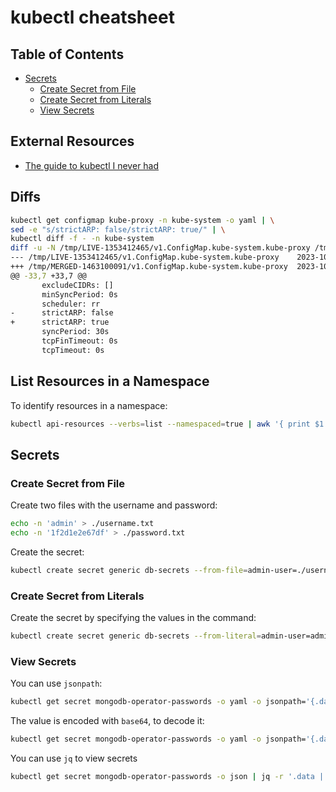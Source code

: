 # kubectl cheatsheet

## Table of Contents

- [Secrets](#secrets)
  - [Create Secret from File](#create-secret-from-file)
  - [Create Secret from Literals](#create-secret-from-literals)
  - [View Secrets](#view-secrets)
 
## External Resources

- [The guide to kubectl I never had](https://medium.com/@jake.page91/the-guide-to-kubectl-i-never-had-3874cc6074ff)

## Diffs

```bash
kubectl get configmap kube-proxy -n kube-system -o yaml | \
sed -e "s/strictARP: false/strictARP: true/" | \
kubectl diff -f - -n kube-system
diff -u -N /tmp/LIVE-1353412465/v1.ConfigMap.kube-system.kube-proxy /tmp/MERGED-1463100091/v1.ConfigMap.kube-system.kube-proxy
--- /tmp/LIVE-1353412465/v1.ConfigMap.kube-system.kube-proxy    2023-10-03 23:00:21.016935582 +0000
+++ /tmp/MERGED-1463100091/v1.ConfigMap.kube-system.kube-proxy  2023-10-03 23:00:21.016935582 +0000
@@ -33,7 +33,7 @@
       excludeCIDRs: []
       minSyncPeriod: 0s
       scheduler: rr
-      strictARP: false
+      strictARP: true
       syncPeriod: 30s
       tcpFinTimeout: 0s
       tcpTimeout: 0s
```

## List Resources in a Namespace

To identify resources in a namespace:

```bash
kubectl api-resources --verbs=list --namespaced=true | awk '{ print $1 }' | xargs -n 1 kubectl get -n default
```

## Secrets

### Create Secret from File

Create two files with the username and password:

```bash
echo -n 'admin' > ./username.txt
echo -n '1f2d1e2e67df' > ./password.txt
```

Create the secret:

```bash
kubectl create secret generic db-secrets --from-file=admin-user=./username.txt --from-file=password=./password.txt
```

### Create Secret from Literals

Create the secret by specifying the values in the command:

```bash
kubectl create secret generic db-secrets --from-literal=admin-user=admin --from-literal=password='1f2d1e2e67df'
```

### View Secrets

You can use `jsonpath`:

```bash
kubectl get secret mongodb-operator-passwords -o yaml -o jsonpath='{.data.password}'
```

The value is encoded with `base64`, to decode it:

```bash
kubectl get secret mongodb-operator-passwords -o yaml -o jsonpath='{.data.password}' | base64 -d ; echo
```

You can use `jq` to view secrets

```bash
kubectl get secret mongodb-operator-passwords -o json | jq -r '.data | with_entries(.value |= @base64d)'
```
